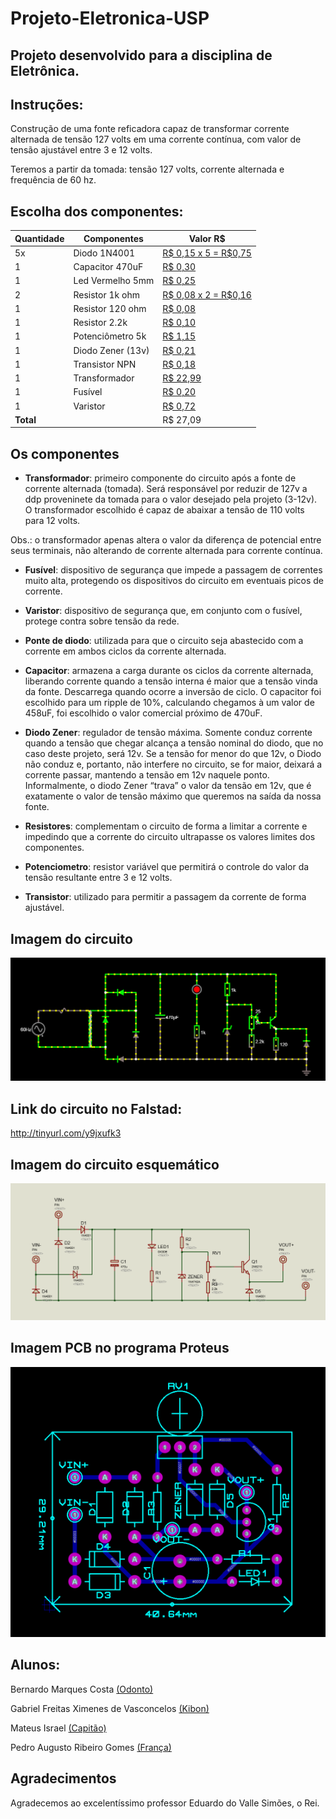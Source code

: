 # Projeto-Eletronica-USP

## Projeto desenvolvido para a disciplina de Eletrônica.

## Instruções:

Construção de uma fonte reficadora capaz de transformar corrente alternada de tensão 127 volts em uma corrente contínua, com valor de tensão ajustável entre 3 e 12 volts. 

Teremos a partir da tomada: tensão 127 volts, corrente alternada e frequência de 60 hz.

## Escolha dos componentes:
| Quantidade | Componentes        | Valor R$ |
|------------|--------------------|----------|
| 5x         | Diodo 1N4001       | [R$ 0,15  x  5 = R$0,75](https://www.baudaeletronica.com.br/diodo-1n4001.html) |
| 1          | Capacitor 470uF    | [R$ 0,30](https://www.baudaeletronica.com.br/capacitor-eletrolitico-470uf-25v.html) |
| 1          | Led Vermelho 5mm   | [R$ 0,25](https://www.baudaeletronica.com.br/led-difuso-5mm-vermelho.html) |
| 2          | Resistor 1k ohm    | [R$ 0,08 x 2 = R$0,16](https://www.baudaeletronica.com.br/resistor-1k-5-1-4w.html) |
| 1          | Resistor 120 ohm   | [R$ 0,08](https://www.baudaeletronica.com.br/resistor-120r-5-1-4w.html) |
| 1          | Resistor 2.2k      | [R$ 0,10](https://daeletrica.com.br/resistor-2-2k-1-4w-x10-unidades.html) |
| 1          | Potenciômetro  5k  | [R$ 1,15](https://www.baudaeletronica.com.br/potenciometro-linear-de-5k-5000.html) |
| 1          | Diodo Zener (13v)  | [R$ 0,21](https://www.baudaeletronica.com.br/diodo-zener-1n4743-13v-1w.html) |
| 1          | Transistor NPN     | [R$ 0,18](https://www.baudaeletronica.com.br/transistor-npn-bc548.html) |
| 1          | Transformador      | [R$ 22,99](https://produto.mercadolivre.com.br/MLB-989883391-transformador-trafo-1212v-200ma-bivolt-eletronica-eletrica-_JM?quantity=1#position=1&type=item&tracking_id=9abf8c61-6492-4e02-bb1d-d1a22f9b055d) |
| 1          | Fusível            | [R$ 0,20](https://produto.mercadolivre.com.br/MLB-1215177820-100-pecas-fusivel-vidro-pequeno-5x20-100ma-promoco-_JM?matt_tool=82322591&matt_word&gclid=CjwKCAjw_-D3BRBIEiwAjVMy7KL-xfYxsBZ2ISQ6MRvXKc2D47XdN2jg_2NzGVHaAz0weXOF5UQ18RoCmSgQAvD_BwE&quantity=1) |
 | 1         | Varistor           | [R$ 0,72](https://produto.mercadolivre.com.br/MLB-802196375-50x-varistor-150v-10k-241-_JM?quantity=1#reco_item_pos=1&reco_backend=machinalis-seller-items-pdp&reco_backend_type=low_level&reco_client=vip-seller_items-above&reco_id=6a1c9055-dc87-4ed6-b1dd-cb4f8ae5d41d) |
| **Total**  |                    |  R$ 27,09 |

## Os componentes

* **Transformador**: primeiro componente do circuito após a fonte de corrente alternada (tomada). Será responsável por reduzir de 127v a ddp proveninete da tomada para o valor desejado pela projeto (3-12v). 
O transformador escolhido é capaz de abaixar a tensão de 110 volts para 12 volts.

Obs.: o transformador apenas altera o valor da diferença de potencial entre seus terminais, não alterando de corrente alternada para corrente contínua.
 
* **Fusível**: dispositivo de segurança que impede a passagem de correntes muito alta, protegendo os dispositivos do circuito em eventuais picos de corrente. 

* **Varistor**: dispositivo de segurança que, em conjunto com o fusível, protege contra sobre tensão da rede.

* **Ponte de diodo**: utilizada para que o circuito seja abastecido com a corrente em ambos ciclos da corrente alternada.  

* **Capacitor**: armazena a carga durante os ciclos da corrente alternada, liberando corrente quando a tensão interna é maior que a tensão vinda da fonte. Descarrega quando ocorre a inversão de ciclo. O capacitor foi escolhido para um ripple de 10%, calculando chegamos à um valor de 458uF, foi escolhido o valor comercial próximo de 470uF.

* **Diodo Zener**: regulador de tensão máxima. Somente conduz corrente quando a tensão que chegar alcança a tensão nominal do diodo, que no caso deste projeto, será 12v. Se a tensão for menor do que 12v, o Diodo não conduz e, portanto, não interfere no circuito, se for maior, deixará a corrente passar, mantendo a tensão em 12v naquele ponto.
Informalmente, o diodo Zener “trava” o valor da tensão em 12v, que é exatamente o valor de tensão  máximo que queremos na saída da nossa fonte.

* **Resistores**: complementam o circuito de forma a limitar a corrente e impedindo que a corrente do circuito ultrapasse os valores limites dos componentes.

* **Potenciometro**: resistor variável que permitirá o controle do valor da tensão resultante entre 3 e 12 volts.

* **Transistor**: utilizado para permitir a passagem da corrente de forma ajustável.

## Imagem do circuito
<img src="./Imagens-Simulação/Simulação.png">

## Link do circuito no Falstad:
http://tinyurl.com/y9jxufk3

## Imagem do circuito esquemático
<img src="./Imagens-Simulação/Esquemático.png">

## Imagem PCB no programa Proteus
<img src="./Imagens-Simulação/pcb.png">

## Alunos:
Bernardo Marques Costa [(Odonto)](https://github.com/bmarquescost)

Gabriel Freitas Ximenes de Vasconcelos [(Kibon)](https://github.com/kibonusp)

Mateus Israel [(Capitão)](https://github.com/Mateusrael)

Pedro Augusto Ribeiro Gomes [(França)](https://github.com/parg07)

## Agradecimentos

Agradecemos ao excelentíssimo professor Eduardo do Valle Simões, o Rei.
